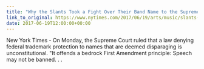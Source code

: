 ```yaml
---
title: "Why the Slants Took a Fight Over Their Band Name to the Supreme Court"
link_to_original: https://www.nytimes.com/2017/06/19/arts/music/slants-name-supreme-court-ruling.html  
date: 2017-06-19T12:00:00+00:00
---
```

  
New York Times - On Monday, the Supreme Court ruled that a law denying federal trademark protection to names that are deemed disparaging is unconstitutional. "It offends a bedrock First Amendment principle: Speech may not be banned. . .  


